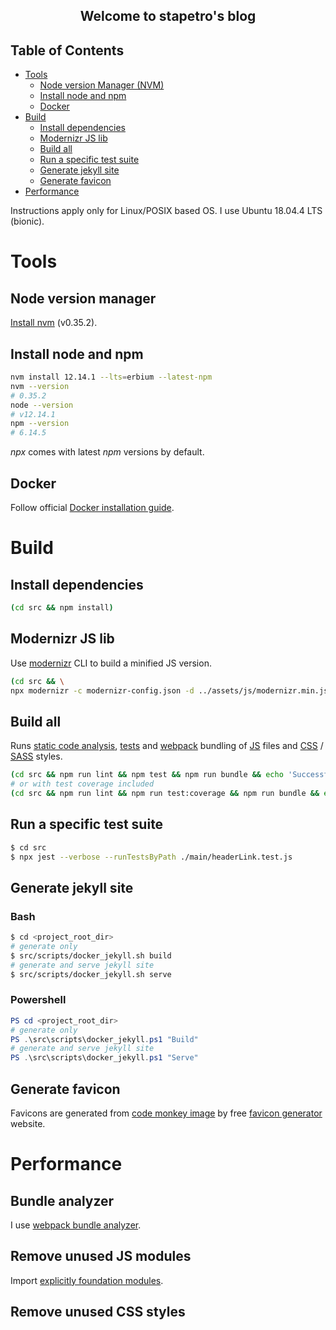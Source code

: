 <h2 align="center">Welcome to stapetro's blog</h2>

## Table of Contents
- [Tools](#tools)
    - [Node version Manager (NVM)](#node-version-manager)
    - [Install node and npm](#install-node-and-npm)
    - [Docker](#docker)
- [Build](#build)
    - [Install dependencies](#install-dependencies)
    - [Modernizr JS lib](#modernizr-js-lib)
    - [Build all](#build-all)
    - [Run a specific test suite](#run-a-specific-test-suite)
    - [Generate jekyll site](#generate-jekyll-site)
    - [Generate favicon](#generate-favicon)
- [Performance](#performance)

Instructions apply only for Linux/POSIX based OS. I use Ubuntu 18.04.4 LTS (bionic).
# Tools
## Node version manager
[Install nvm](https://github.com/nvm-sh/nvm) (v0.35.2).
## Install node and npm
```bash
nvm install 12.14.1 --lts=erbium --latest-npm
nvm --version
# 0.35.2
node --version
# v12.14.1
npm --version
# 6.14.5
```
_npx_ comes with latest _npm_ versions by default.
## Docker
Follow official [Docker installation guide](https://docs.docker.com/engine/install/ubuntu/). 
# Build
## Install dependencies
```bash
(cd src && npm install)
```
## Modernizr JS lib
Use [modernizr](https://modernizr.com/) CLI to build a minified JS version.
```bash
(cd src && \
npx modernizr -c modernizr-config.json -d ../assets/js/modernizr.min.js)
```
## Build all
Runs [static code analysis](https://eslint.org/), [tests](https://jestjs.io/) and [webpack](https://webpack.js.org/) bundling of [JS](https://developer.mozilla.org/en-US/docs/Web/JavaScript) files and [CSS](https://www.w3.org/Style/CSS/Overview.en.html) / [SASS](https://sass-lang.com/) styles.
```bash
(cd src && npm run lint && npm test && npm run bundle && echo 'Successful build')
# or with test coverage included
(cd src && npm run lint && npm run test:coverage && npm run bundle && echo 'Successful build')
```
## Run a specific test suite
```bash
$ cd src
$ npx jest --verbose --runTestsByPath ./main/headerLink.test.js
```
## Generate jekyll site
### Bash
```bash
$ cd <project_root_dir>
# generate only
$ src/scripts/docker_jekyll.sh build
# generate and serve jekyll site
$ src/scripts/docker_jekyll.sh serve
```
### Powershell
```powershell
PS cd <project_root_dir>
# generate only
PS .\src\scripts\docker_jekyll.ps1 "Build"
# generate and serve jekyll site
PS .\src\scripts\docker_jekyll.ps1 "Serve"
```
## Generate favicon
Favicons are generated from [code monkey image](assets/img/codemonkey_3149003.jpeg) by free [favicon generator](https://www.favicon-generator.org/) website.
# Performance
## Bundle analyzer
I use [webpack bundle analyzer](https://github.com/webpack-contrib/webpack-bundle-analyzer).
## Remove unused JS modules
Import [explicitly foundation modules](https://github.com/foundation/foundation-zurb-template/blob/master/src/assets/js/app.js).
## Remove unused CSS styles
